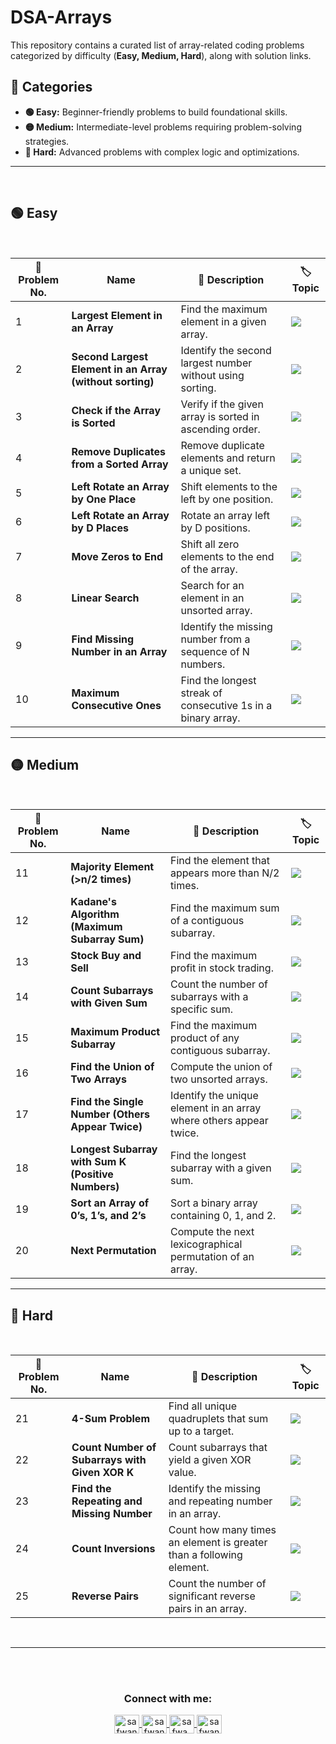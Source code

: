 # DSA-Arrays

This repository contains a curated list of array-related coding problems categorized by difficulty (**Easy, Medium, Hard**), along with solution links.  

## 📌 Categories  

- **🟢 Easy:** Beginner-friendly problems to build foundational skills.  
- **🟡 Medium:** Intermediate-level problems requiring problem-solving strategies.  
- **🔴 Hard:** Advanced problems with complex logic and optimizations.  

---
<br>

## 🟢 Easy
<br>

| 🔢 Problem No. | Name | 📖 Description | 🏷️ Topic |
|--------------|------|----------------------|---------|
| 1  | **Largest Element in an Array** | Find the maximum element in a given array. | <img src="https://img.shields.io/badge/Arrays-%234CAF50.svg?style=flat" /> |
| 2  | **Second Largest Element in an Array (without sorting)** | Identify the second largest number without using sorting. | <img src="https://img.shields.io/badge/Arrays-%234CAF50.svg?style=flat" /> |
| 3  | **Check if the Array is Sorted** | Verify if the given array is sorted in ascending order. | <img src="https://img.shields.io/badge/Arrays-%234CAF50.svg?style=flat" /> |
| 4  | **Remove Duplicates from a Sorted Array** | Remove duplicate elements and return a unique set. | <img src="https://img.shields.io/badge/Arrays-%234CAF50.svg?style=flat" /> |
| 5  | **Left Rotate an Array by One Place** | Shift elements to the left by one position. | <img src="https://img.shields.io/badge/Arrays-%234CAF50.svg?style=flat" /> |
| 6  | **Left Rotate an Array by D Places** | Rotate an array left by D positions. | <img src="https://img.shields.io/badge/Arrays-%234CAF50.svg?style=flat" /> |
| 7  | **Move Zeros to End** | Shift all zero elements to the end of the array. | <img src="https://img.shields.io/badge/Arrays-%234CAF50.svg?style=flat" /> |
| 8  | **Linear Search** | Search for an element in an unsorted array. | <img src="https://img.shields.io/badge/Arrays-%234CAF50.svg?style=flat" /> |
| 9  | **Find Missing Number in an Array** | Identify the missing number from a sequence of N numbers. | <img src="https://img.shields.io/badge/Arrays-%234CAF50.svg?style=flat" /> |
| 10 | **Maximum Consecutive Ones** | Find the longest streak of consecutive 1s in a binary array. | <img src="https://img.shields.io/badge/Arrays-%234CAF50.svg?style=flat" /> |

---

## 🟡 Medium
<br>

| 🔢 Problem No. | Name | 📖 Description | 🏷️ Topic |
|--------------|------|----------------------|---------|
| 11  | **Majority Element (>n/2 times)** | Find the element that appears more than N/2 times. | <img src="https://img.shields.io/badge/Arrays-%23FFC107.svg?style=flat" /> |
| 12  | **Kadane's Algorithm (Maximum Subarray Sum)** | Find the maximum sum of a contiguous subarray. | <img src="https://img.shields.io/badge/Arrays-%23FFC107.svg?style=flat" /> |
| 13  | **Stock Buy and Sell** | Find the maximum profit in stock trading. | <img src="https://img.shields.io/badge/Arrays-%23FFC107.svg?style=flat" /> |
| 14  | **Count Subarrays with Given Sum** | Count the number of subarrays with a specific sum. | <img src="https://img.shields.io/badge/Arrays-%23FFC107.svg?style=flat" /> |
| 15  | **Maximum Product Subarray** | Find the maximum product of any contiguous subarray. | <img src="https://img.shields.io/badge/Arrays-%23FFC107.svg?style=flat" /> |
| 16  | **Find the Union of Two Arrays** | Compute the union of two unsorted arrays. | <img src="https://img.shields.io/badge/Arrays-%23FFC107.svg?style=flat" /> |
| 17  | **Find the Single Number (Others Appear Twice)** | Identify the unique element in an array where others appear twice. | <img src="https://img.shields.io/badge/Arrays-%23FFC107.svg?style=flat" /> |
| 18  | **Longest Subarray with Sum K (Positive Numbers)** | Find the longest subarray with a given sum. | <img src="https://img.shields.io/badge/Arrays-%23FFC107.svg?style=flat" /> |
| 19  | **Sort an Array of 0’s, 1’s, and 2’s** | Sort a binary array containing 0, 1, and 2. | <img src="https://img.shields.io/badge/Arrays-%23FFC107.svg?style=flat" /> |
| 20  | **Next Permutation** | Compute the next lexicographical permutation of an array. | <img src="https://img.shields.io/badge/Arrays-%23FFC107.svg?style=flat" /> |

---

## 🔴 Hard
<br>

| 🔢 Problem No. | Name | 📖 Description | 🏷️ Topic |
|--------------|------|----------------------|---------|
| 21 | **4-Sum Problem** | Find all unique quadruplets that sum up to a target. | <img src="https://img.shields.io/badge/Arrays-%23DC3545.svg?style=flat" /> |
| 22 | **Count Number of Subarrays with Given XOR K** | Count subarrays that yield a given XOR value. | <img src="https://img.shields.io/badge/Arrays-%23DC3545.svg?style=flat" /> |
| 23 | **Find the Repeating and Missing Number** | Identify the missing and repeating number in an array. | <img src="https://img.shields.io/badge/Arrays-%23DC3545.svg?style=flat" /> |
| 24 | **Count Inversions** | Count how many times an element is greater than a following element. | <img src="https://img.shields.io/badge/Arrays-%23DC3545.svg?style=flat" /> |
| 25 | **Reverse Pairs** | Count the number of significant reverse pairs in an array. | <img src="https://img.shields.io/badge/Arrays-%23DC3545.svg?style=flat" /> |

<br>
<hr/>


<br><br>

<h3 align="center">Connect with me:</h3>
<p align="center">
       <a href="mailto:safwannasir49@gmail.com" target="blank">
        <img align="center" src="https://www.svgrepo.com/show/484206/mail.svg" alt="safwannasir49@gmail.com" height="30" width="40" />
    </a>
    <a href="https://twitter.com/SafwanNasir49" target="blank">
        <img align="center" src="https://raw.githubusercontent.com/rahuldkjain/github-profile-readme-generator/master/src/images/icons/Social/twitter.svg" alt="safwannasir" height="30" width="40" />
    </a>
    <a href="https://linkedin.com/in/safwan-nasir-955745219" target="blank">
        <img align="center" src="https://raw.githubusercontent.com/rahuldkjain/github-profile-readme-generator/master/src/images/icons/Social/linked-in-alt.svg" alt="safwa_nasir" height="30" width="40" />
    </a>
    <a href="https://github.com/safwannasir49" target="blank">
        <img align="center" src="https://raw.githubusercontent.com/rahuldkjain/github-profile-readme-generator/master/src/images/icons/Social/github.svg" alt="safwannasir49" height="30" width="40" />
    </a>
</p>

